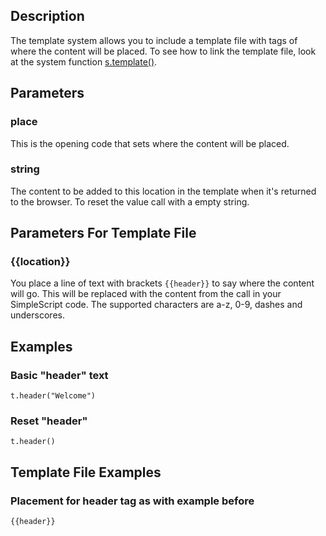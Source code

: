 ## Description
The template system allows you to include a template file with tags of where the content will be placed. To see how to link the template file, look at the system function [s.template()](/documentation?page=system-functions%2Fs.template.md).

## Parameters

### place
This is the opening code that sets where the content will be placed.

### string
The content to be added to this location in the template when it's returned to the browser. To reset the value call with a empty string.

## Parameters For Template File

### {{location}}
You place a line of text with brackets `{{header}}` to say where the content will go. This will be replaced with the content from the call in your SimpleScript code. The supported characters are a-z, 0-9, dashes and underscores.

## Examples

### Basic "header" text
	t.header("Welcome")

### Reset "header"
	t.header()

## Template File Examples

### Placement for header tag as with example before
	{{header}}
